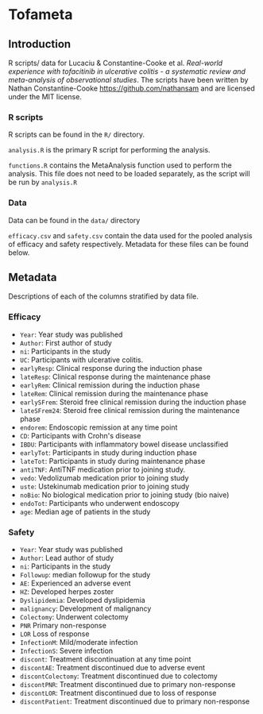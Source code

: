# Tofameta

## Introduction

R scripts/ data for Lucaciu & Constantine-Cooke et al. *Real-world experience
with tofacitinib in ulcerative colitis - a systematic review and meta-analysis
of observational studies*. The scripts have been written by Nathan
Constantine-Cooke https://github.com/nathansam and are licensed under the MIT
license.

### R scripts

R scripts can be found in the `R/` directory.

`analysis.R` is the primary R script for performing the analysis.

`functions.R` contains the MetaAnalysis function used to perform the analysis.
This file does not need to be loaded separately, as the script will be run by
`analysis.R`

### Data

Data can be found in the `data/` directory

`efficacy.csv` and `safety.csv` contain the data used for the pooled analysis of
efficacy and safety respectively. Metadata for these files can be found below.

## Metadata

Descriptions of each of the columns stratified by data file. 

### Efficacy

* `Year`: Year study was published
* `Author`: First author of study
* `ni`: Participants in the study
* `UC`: Participants with ulcerative colitis.
* `earlyResp`: Clinical response during the induction phase
* `lateResp`: Clinical response during the maintenance phase
* `earlyRem`: Clinical remission during the induction phase
* `lateRem`: Clinical remission during the maintenance phase
* `earlySFrem`: Steroid free clinical remission during the induction phase
* `lateSFrem24`: Steroid free clinical remission during the maintenance phase
* `endorem`: Endoscopic remission at any time point
* `CD`: Participants with Crohn's disease
* `IBDU`: Participants with inflammatory bowel disease unclassified
* `earlyTot`: Participants in study during induction phase
* `lateTot`: Participants in study during maintenance phase
* `antiTNF`: AntiTNF medication prior to joining study.
* `vedo`: Vedolizumab medication prior to joining study
* `uste`: Ustekinumab medication prior to joining study
* `noBio`: No biological medication prior to joining study (bio naive)
* `endoTot`: Participants who underwent endoscopy
* `age`: Median age of patients in the study

### Safety

* `Year`: Year study was published
* `Author`: Lead author of study
* `ni`: Participants in the study
* `Followup`: median followup for the study
* `AE`: Experienced an adverse event
* `HZ`: Developed herpes zoster
* `Dyslipidemia`: Developed dyslipidemia
* `malignancy`: Development of malignancy
* `Colectomy`: Underwent colectomy
* `PNR` Primary non-response
* `LOR` Loss of response
* `InfectionM`: Mild/moderate infection
* `InfectionS`: Severe infection
* `discont`: Treatment discontinuation at any time point
* `discontAE`: Treatment discontinued due to adverse event
* `discontColectomy`: Treatment discontinued due to colectomy
* `discontPNR`: Treatment discontinued due to primary non-response
* `discontLOR`: Treatment discontinued due to loss of response
* `discontPatient`: Treatment discontinued due to primary non-response
